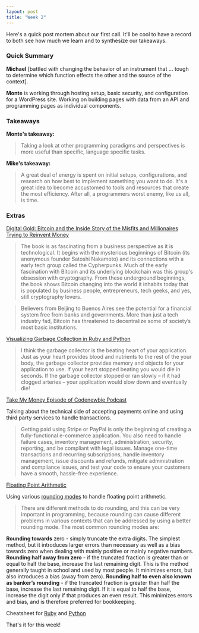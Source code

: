 ```yaml
---
layout: post
title: "Week 2"
---
```



Here's a quick post mortem about our first call. It'll be cool to have a record to both see how much we learn and to synthesize our takeaways.


### Quick Summary

**Michael** [battled with changing the behavior of an instrument that ... tough to determine which function effects the other and the source of the context].

**Monte** is working through hosting setup, basic security, and configuration for a WordPress site. Working on building pages with data from an API and programming pages as individual components.

### Takeaways

**Monte's takeaway:**
>Taking a look at other programming paradigms and perspectives is more useful than specific, language specific tasks.

**Mike's takeaway:**
>A great deal of energy is spent on initial setups, configurations, and research on how best to implement something you want to do. It's a great idea to become accustomed to tools and resources that create the most efficiency. After all, a programmers worst enemy, like us all, is time.
### Extras

[Digital Gold: Bitcoin and the Inside Story of the Misfits and Millionaires Trying to Reinvent Money](https://www.amazon.com/Digital-Gold-Bitcoin-Millionaires-Reinvent/dp/0062362496)
>The book is as fascinating from a business perspective as it is technological. It begins with the mysterious beginnings of Bitcoin (its anonymous founder Satoshi Nakamoto) and its connections with a early tech group called the Cypherpunks. Much of the early fascination with Bitcoin and its underlying blockchain was this group's obsession with cryptography. From these underground beginnings, the book shows Bitcoin changing into the world it inhabits today that is populated by business people, entrepreneurs, tech geeks, and yes, still cryptography lovers.

>Believers from Beijing to Buenos Aires see the potential for a financial system free from banks and governments. More than just a tech industry fad, Bitcoin has threatened to decentralize some of society’s most basic institutions.

[Visualizing Garbage Collection in Ruby and Python](http://patshaughnessy.net/2013/10/24/visualizing-garbage-collection-in-ruby-and-python)

>I think the garbage collector is the beating heart of your application. Just as your heart provides blood and nutrients to the rest of the your body, the garbage collector provides memory and objects for your application to use. If your heart stopped beating you would die in seconds. If the garbage collector stopped or ran slowly – if it had clogged arteries – your application would slow down and eventually die!

[Take My Money Episode of Codenewbie Podcast](http://www.codenewbie.org/podcast/take-my-money)

Talking about the technical side of accepting payments online and using third party services to handle transactions.

>Getting paid using Stripe or PayPal is only the beginning of creating a fully-functional e-commerce application. You also need to handle failure cases, inventory management, administration, security, reporting, and be compliant with legal issues. Manage one-time transactions and recurring subscriptions, handle inventory management, issue discounts and refunds, mitigate administration and compliance issues, and test your code to ensure your customers have a smooth, hassle-free experience.


[Floating Point Arithmetic](http://floating-point-gui.de/)

Using various [rounding modes](http://floating-point-gui.de/errors/rounding/) to handle floating point arithmetic.

>There are different methods to do rounding, and this can be very important in programming, because rounding can cause different problems in various contexts that can be addressed by using a better rounding mode. The most common rounding modes are:

**Rounding towards** zero - simply truncate the extra digits. The simplest method, but it introduces larger errors than necessary as well as a bias towards zero when dealing with mainly positive or mainly negative numbers.
**Rounding half away from zero** - if the truncated fraction is greater than or equal to half the base, increase the last remaining digit. This is the method generally taught in school and used by most people. It minimizes errors, but also introduces a bias (away from zero).
**Rounding half to even also known as banker’s rounding** - if the truncated fraction is greater than half the base, increase the last remaining digit. If it is equal to half the base, increase the digit only if that produces an even result. This minimizes errors and bias, and is therefore preferred for bookkeeping.


Cheatsheet for [Ruby](http://floating-point-gui.de/languages/ruby/) and [Python](http://floating-point-gui.de/languages/python/)



That's it for this week!
